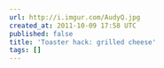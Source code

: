 ```yaml
---
url: http://i.imgur.com/AudyQ.jpg
created_at: 2011-10-09 17:58 UTC
published: false
title: 'Toaster hack: grilled cheese'
tags: []
---
```



